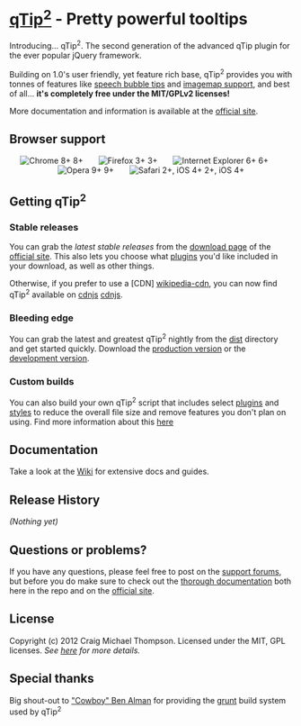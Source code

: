 [qTip<sup>2</sup>][site] - Pretty powerful tooltips
================================

Introducing&hellip; qTip<sup>2</sup>. The second generation of the advanced qTip plugin for the ever popular jQuery framework.

Building on 1.0's user friendly, yet feature rich base, qTip<sup>2</sup> provides you with tonnes of features like
[speech bubble tips][tips] and [imagemap support][imgmap], and best of all... **it's completely free under the MIT/GPLv2 licenses!**

More documentation and information is available at the [official site][site].

## Browser support
<div style="text-transform: sub; text-align: center;">
<img src="http://media1.juggledesign.com/qtip2/images/browsers/64-chrome.png" title="Chrome 8+" /> 8+ &nbsp;&nbsp;&nbsp;&nbsp;&nbsp;
<img src="http://media1.juggledesign.com/qtip2/images/browsers/64-firefox.png" title="Firefox 3+" /> 3+ &nbsp;&nbsp;&nbsp;&nbsp;&nbsp;
<img src="http://media1.juggledesign.com/qtip2/images/browsers/64-ie.png" title="Internet Explorer 6+" /> 6+ &nbsp;&nbsp;&nbsp;&nbsp;&nbsp;
<img src="http://media1.juggledesign.com/qtip2/images/browsers/64-opera.png" title="Opera 9+" /> 9+ &nbsp;&nbsp;&nbsp;&nbsp;&nbsp;
<img src="http://media1.juggledesign.com/qtip2/images/browsers/64-safari.png" title="Safari 2+, iOS 4+" /> 2+, iOS 4+
</div>

## Getting qTip<sup>2</sup>

### Stable releases
You can grab the *latest stable releases* from the [download page][download] of the [official site][site]. This also lets
you choose what [plugins][plugins] you'd like included in your download, as well as other things.

Otherwise, if you prefer to use a [CDN] [wikipedia-cdn], you can now find qTip<sup>2</sup> available on [cdnjs] [cdnjs].

### Bleeding edge
You can grab the latest and greatest qTip<sup>2</sup> nightly from the [dist][dist] directory and get started quickly.
Download the [production version][min] or the [development version][max].


### Custom builds
You can also build your own qTip<sup>2</sup> script that includes select [plugins][plugins] and [styles][style] to reduce the overall file size and remove features
you don't plan on using. Find more information about this [here][build]

## Documentation
Take a look at the [Wiki][wiki] for extensive docs and guides.

## Release History
_(Nothing yet)_

## Questions or problems?
If you have any questions, please feel free to post on the [support forums][forums], but before you do make sure to
check out the [thorough documentation][wiki] both here in the repo and on the [official site][site].

## License
Copyright (c) 2012 Craig Michael Thompson. Licensed under the MIT, GPL licenses. *See [here][license] for more details.*

## Special thanks
Big shout-out to ["Cowboy" Ben Alman][cowboy] for providing the [grunt][grunt] build system used by qTip<sup>2</sup>

[min]: https://raw.github.com/Craga89/qtip2/master/dist/jquery.qtip.min.js
[max]: https://raw.github.com/Craga89/qtip2/master/dist/jquery.qtip.js

[dist]: tree/master/dist
[wiki]: https://github.com/Craga89/qTip2/wiki/
[build]: https://github.com/Craga89/qTip2/wiki/custom-build
[style]: https://github.com/Craga89/qTip2/wiki/style
[plugins]: https://github.com/Craga89/qTip2/wiki/#plugins
[tips]: https://github.com/Craga89/qTip2/wiki/tips
[imgmap]: https://github.com/Craga89/qTip2/wiki/imagemap

[site]: http://craigsworks.com/projects/qtip2
[download]: http://craigsworks.com/projects/qtip2/download
[forums]: http://craigsworks.com/projects/forums
[license]: http://jquery.org/license

[cowboy]: https://github.com/cowboy
[grunt]: https://github.com/cowboy/grunt

[wikipedia-cdn]: http://en.wikipedia.org/wiki/Content_delivery_network "Content Delivery Network"
[cdnjs]: http://cdnjs.com/
